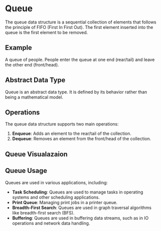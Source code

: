 # Queue

The queue data structure is a sequential collection of elements that follows the principle of FIFO (First In First Out). The first element inserted into the queue is the first element to be removed.

## Example

A queue of people. People enter the queue at one end (rear/tail) and leave the other end (front/head).

## Abstract Data Type

Queue is an abstract data type. It is defined by its behavior rather than being a mathematical model.

## Operations

The queue data structure supports two main operations:
1. **Enqueue**: Adds an element to the rear/tail of the collection.
2. **Dequeue**: Removes an element from the front/head of the collection.

## Queue Visualazaion
    


## Queue Usage

Queues are used in various applications, including:
- **Task Scheduling**: Queues are used to manage tasks in operating systems and other scheduling applications.
- **Print Queue**: Managing print jobs in a printer queue.
- **Breadth-First Search**: Queues are used in graph traversal algorithms like breadth-first search (BFS).
- **Buffering**: Queues are used in buffering data streams, such as in IO operations and network data handling.



